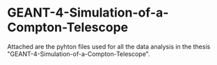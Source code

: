 # GEANT-4-Simulation-of-a-Compton-Telescope

Attached are the pyhton files used for all the data analysis in the thesis "GEANT-4-Simulation-of-a-Compton-Telescope".
